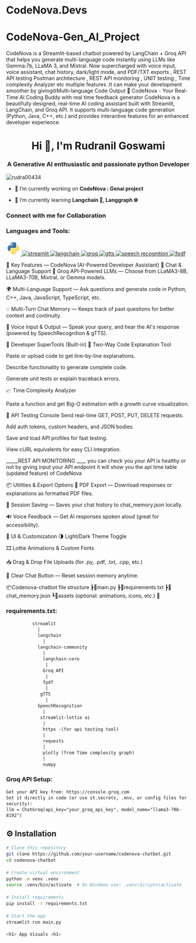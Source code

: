 # CodeNova.Devs
# CodeNova-Gen_AI_Project
CodeNova is a Streamlit-based chatbot powered by LangChain + Groq API that helps you generate multi-language code instantly using LLMs like Gemma:7b, LLaMA 3, and Mistral. Now supercharged with voice input, voice assistant, chat history, dark/light mode, and PDF/TXT exports , REST API testing Postman architecture , REST API monitoring , UNIT testing , Time complexity Analyzer etc multiple features .It can make your development smoother by giving🌐Multi-language Code Output
🔮 CodeNova - Your Real-Time AI Coding Buddy with real time feedback generator
CodeNova is a beautifully designed, real-time AI coding assistant built with Streamlit, LangChain, and Groq API. It supports multi-language code generation (Python, Java, C++, etc.) and provides interactive features for an enhanced developer experience.
<h1 align="center">Hi 👋, I'm Rudranil Goswami</h1>
<h3 align="center">A Generative AI enthusiastic and passionate python Developer</h3>

<p align="left"> <img src="https://komarev.com/ghpvc/?username=rudra00434&label=Profile%20views&color=0e75b6&style=flat" alt="rudra00434" /> </p>

- 🔭 I’m currently working on **CodeNova : Genai project**

- 🌱 I’m currently learning **Langchain 🔗, Langgraph 🌐**

<h3 align="left">Connect with me for Collaboration</h3>
<p align="left">
</p>

<h3 align="left">Languages and Tools:</h3>
<p align="left">
  <a href="https://www.python.org" target="_blank" rel="noreferrer">
    <img src="https://raw.githubusercontent.com/devicons/devicon/master/icons/python/python-original.svg" alt="python" width="40" height="40"/>
  </a>
  
  <a href="https://streamlit.io/" target="_blank" rel="noreferrer">
    <img src="https://streamlit.io/images/brand/streamlit-logo-secondary-colormark-darktext.svg" alt="streamlit" width="100" height="40"/>
  </a>
  
  <a href="https://www.langchain.com/" target="_blank" rel="noreferrer">
    <img src="https://avatars.githubusercontent.com/u/139895288?s=200&v=4" alt="langchain" width="40" height="40"/>
  </a>
  
  <a href="https://groq.com/" target="_blank" rel="noreferrer">
    <img src="https://avatars.githubusercontent.com/u/106233137?s=200&v=4" alt="groq" width="40" height="40"/>
  </a>

  <a href="https://pypi.org/project/gTTS/" target="_blank" rel="noreferrer">
    <img src="https://img.icons8.com/fluency/48/audio-wave.png" alt="gtts" width="40" height="40"/>
  </a>

  <a href="https://pypi.org/project/SpeechRecognition/" target="_blank" rel="noreferrer">
    <img src="https://img.icons8.com/color/48/microphone--v1.png" alt="speech recognition" width="40" height="40"/>
  </a>

  <a href="https://pyfpdf.github.io/fpdf2/" target="_blank" rel="noreferrer">
    <img src="https://img.icons8.com/external-flat-icons-inmotus-design/67/external-pdf-graphic-design-flat-icons-inmotus-design.png" alt="fpdf" width="40" height="40"/>
  </a>
</p>


🚀 Key Features — CodeNova (AI-Powered Developer Assistant)
💬 Chat & Language Support
🧠 Groq API-Powered LLMs — Choose from LLaMA3-8B, LLaMA3-70B, Mixtral, or Gemma models.

🌍 Multi-Language Support — Ask questions and generate code in Python, C++, Java, JavaScript, TypeScript, etc.

💡 Multi-Turn Chat Memory — Keeps track of past questions for better context and continuity.

🔁 Voice Input & Output — Speak your query, and hear the AI's response (powered by SpeechRecognition & gTTS).

🧠 Developer SuperTools (Built-in)
🧵 Two-Way Code Explanation Tool

Paste or upload code to get line-by-line explanations.

Describe functionality to generate complete code.

Generate unit tests or explain traceback errors.

📈 Time Complexity Analyzer

Paste a function and get Big-O estimation with a growth curve visualization.

🧪 API Testing Console
Send real-time GET, POST, PUT, DELETE requests.

Add auth tokens, custom headers, and JSON bodies.

Save and load API profiles for fast testing.

View cURL equivalents for easy CLI integration.

 _____REST API MONITORING ____
you can check you your API is healthy or not by giving input your API endpoint
it will show you the api time table (updated feature) of CodeNova

📦 Utilities & Export Options
🧾 PDF Export — Download responses or explanations as formatted PDF files.

🧠 Session Saving — Saves your chat history to chat_memory.json locally.

🔊 Voice Feedback — Get AI responses spoken aloud (great for accessibility).

🎨 UI & Customization
🌗 Light/Dark Theme Toggle

🎞️ Lottie Animations & Custom Fonts

📥 Drag & Drop File Uploads (for .py, .pdf, .txt, .cpp, etc.)

🧽 Clear Chat Button — Reset session memory anytime.


📦Codenova-chatbot file structure 
 ┣📜main.py
 ┣📜requirements.txt
 ┣📜chat_memory.json
 ┗📂assets (optional: animations, icons, etc.)
🔐 <h3 align="left">requirements.txt:</h3>

              streamlit
                |
                langchain
                  |
                langchain-community
                  |
                  langchain-core
                   |
                  Groq API
                   |
                  fpdf
                   |
                 gTTS
                   |
                SpeechRecognition
                  |
                 streamlit-lottie ai
                  |
                  httpx -(for api testing tool)
                  |
                  requests
                  |
                  plotly (from Time complexity graph)
                  |
                  numpy
                 


<h3 align="left">Groq API Setup:</h3>



    Get your API key from: https://console.groq.com
    Set it directly in code (or use st.secrets, .env, or config files for security):
    llm = ChatGroq(api_key="your_groq_api_key", model_name="llama3-70b-8192")

                
 ## ⚙️ Installation

```bash
# Clone this repository
git clone https://github.com/your-username/codenova-chatbot.git
cd codenova-chatbot

# Create virtual environment
python -m venv .venv
source .venv/bin/activate  # On Windows use: .venv\Scripts\activate

# Install requirements
pip install -r requirements.txt

# Start the app
streamlit run main.py

<h1> App Visuals <h1>

